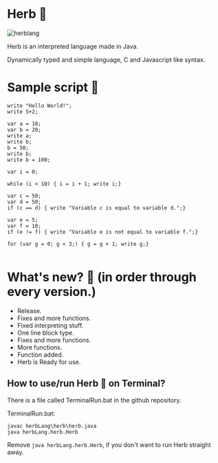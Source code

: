 # Herb :herb:
![herblang](https://user-images.githubusercontent.com/68444929/179524826-5a5b4e32-940c-4da2-bf4c-f5b00608107d.png)

Herb is an interpreted language made in Java.

Dynamically typed and simple language, C and Javascript like syntax.

# Sample script :herb:
```
write "Hello World!";
write 5+2;

var a = 10;
var b = 20;
write a;
write b;
b = 50;
write b;
write b = 100;

var i = 0;

while (i < 10) { i = i + 1; write i;}

var c = 50;
var d = 50;
if (c == d) { write "Variable c is equal to variable d.";}

var e = 5;
var f = 10;
if (e != f) { write "Variable e is not equal to variable f.";}

for (var g = 0; g < 3;) { g = g + 1; write g;}
 
```

# What's new? :herb: (in order through every version.)
- Release.
- Fixes and more functions.
- Fixed interpreting stuff.
- One line block type.
- Fixes and more functions.
- More functions.
- Function added.
- Herb is Ready for use.

## How to use/run Herb :herb: on Terminal?
There is a file called TerminalRun.bat in the github repository.

TerminalRun.bat:
```
javac herbLang\herb\herb.java
java herbLang.herb.Herb
```
Remove `java herbLang.herb.Herb`, if you don't want to run Herb straight away.
